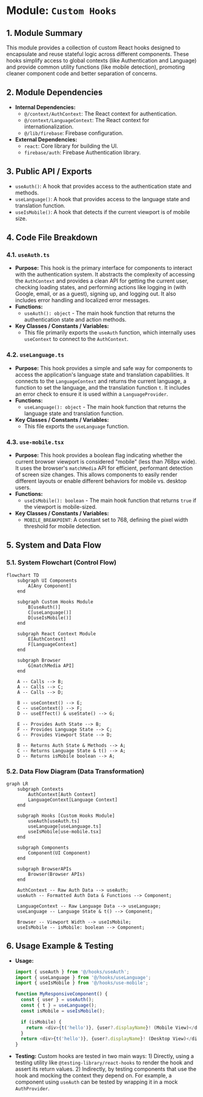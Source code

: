 
# Module: `Custom Hooks`

## 1. Module Summary

This module provides a collection of custom React hooks designed to encapsulate and reuse stateful logic across different components. These hooks simplify access to global contexts (like Authentication and Language) and provide common utility functions (like mobile detection), promoting cleaner component code and better separation of concerns.

## 2. Module Dependencies

* **Internal Dependencies:**
    * `@/context/AuthContext`: The React context for authentication.
    * `@/context/LanguageContext`: The React context for internationalization.
    * `@/lib/firebase`: Firebase configuration.
* **External Dependencies:**
    * `react`: Core library for building the UI.
    * `firebase/auth`: Firebase Authentication library.

## 3. Public API / Exports

* `useAuth()`: A hook that provides access to the authentication state and methods.
* `useLanguage()`: A hook that provides access to the language state and translation function.
* `useIsMobile()`: A hook that detects if the current viewport is of mobile size.

## 4. Code File Breakdown

### 4.1. `useAuth.ts`

* **Purpose:** This hook is the primary interface for components to interact with the authentication system. It abstracts the complexity of accessing the `AuthContext` and provides a clean API for getting the current user, checking loading states, and performing actions like logging in (with Google, email, or as a guest), signing up, and logging out. It also includes error handling and localized error messages.
* **Functions:**
    * `useAuth(): object` - The main hook function that returns the authentication state and action methods.
* **Key Classes / Constants / Variables:**
    * This file primarily exports the `useAuth` function, which internally uses `useContext` to connect to the `AuthContext`.

### 4.2. `useLanguage.ts`

* **Purpose:** This hook provides a simple and safe way for components to access the application's language state and translation capabilities. It connects to the `LanguageContext` and returns the current language, a function to set the language, and the translation function `t`. It includes an error check to ensure it is used within a `LanguageProvider`.
* **Functions:**
    * `useLanguage(): object` - The main hook function that returns the language state and translation function.
* **Key Classes / Constants / Variables:**
    * This file exports the `useLanguage` function.

### 4.3. `use-mobile.tsx`

* **Purpose:** This hook provides a boolean flag indicating whether the current browser viewport is considered "mobile" (less than 768px wide). It uses the browser's `matchMedia` API for efficient, performant detection of screen size changes. This allows components to easily render different layouts or enable different behaviors for mobile vs. desktop users.
* **Functions:**
    * `useIsMobile(): boolean` - The main hook function that returns `true` if the viewport is mobile-sized.
* **Key Classes / Constants / Variables:**
    * `MOBILE_BREAKPOINT`: A constant set to 768, defining the pixel width threshold for mobile detection.

## 5. System and Data Flow

### 5.1. System Flowchart (Control Flow)

```mermaid
flowchart TD
    subgraph UI Components
        A[Any Component]
    end

    subgraph Custom Hooks Module
        B[useAuth()]
        C[useLanguage()]
        D[useIsMobile()]
    end

    subgraph React Context Module
        E[AuthContext]
        F[LanguageContext]
    end

    subgraph Browser
        G[matchMedia API]
    end

    A -- Calls --> B;
    A -- Calls --> C;
    A -- Calls --> D;

    B -- useContext() --> E;
    C -- useContext() --> F;
    D -- useEffect() & useState() --> G;

    E -- Provides Auth State --> B;
    F -- Provides Language State --> C;
    G -- Provides Viewport State --> D;

    B -- Returns Auth State & Methods --> A;
    C -- Returns Language State & t() --> A;
    D -- Returns isMobile boolean --> A;
```

### 5.2. Data Flow Diagram (Data Transformation)

```mermaid
graph LR
    subgraph Contexts
        AuthContext[Auth Context]
        LanguageContext[Language Context]
    end

    subgraph Hooks [Custom Hooks Module]
        useAuth[useAuth.ts]
        useLanguage[useLanguage.ts]
        useIsMobile[use-mobile.tsx]
    end

    subgraph Components
        Component(UI Component)
    end

    subgraph BrowserAPIs
        Browser(Browser APIs)
    end

    AuthContext -- Raw Auth Data --> useAuth;
    useAuth -- Formatted Auth Data & Functions --> Component;

    LanguageContext -- Raw Language Data --> useLanguage;
    useLanguage -- Language State & t() --> Component;

    Browser -- Viewport Width --> useIsMobile;
    useIsMobile -- isMobile: boolean --> Component;
```

## 6. Usage Example & Testing

* **Usage:**
  ```typescript
  import { useAuth } from '@/hooks/useAuth';
  import { useLanguage } from '@/hooks/useLanguage';
  import { useIsMobile } from '@/hooks/use-mobile';

  function MyResponsiveComponent() {
    const { user } = useAuth();
    const { t } = useLanguage();
    const isMobile = useIsMobile();

    if (isMobile) {
      return <div>{t('hello')}, {user?.displayName}! (Mobile View)</div>;
    }
    return <div>{t('hello')}, {user?.displayName}! (Desktop View)</div>;
  }
  ```
* **Testing:** Custom hooks are tested in two main ways: 1) Directly, using a testing utility like `@testing-library/react-hooks` to render the hook and assert its return values. 2) Indirectly, by testing components that use the hook and mocking the context they depend on. For example, a component using `useAuth` can be tested by wrapping it in a mock `AuthProvider`.
